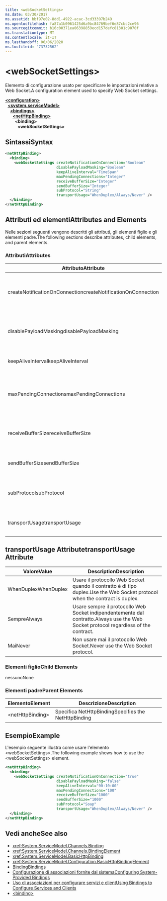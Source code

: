 ```yaml
---
title: <webSocketSettings>
ms.date: 03/30/2017
ms.assetid: bbf97e02-8dd1-4922-acac-3cd33397b249
ms.openlocfilehash: fa87a1b0961425d6a9bc84769bef6e87cbc2ce96
ms.sourcegitcommit: b16c00371ea06398859ecd157defc81301c9070f
ms.translationtype: MT
ms.contentlocale: it-IT
ms.lasthandoff: 06/06/2020
ms.locfileid: "73732562"
---
```

# \<webSocketSettings>
<span data-ttu-id="498f9-101">Elemento di configurazione usato per specificare le impostazioni relative a Web Socket.</span><span class="sxs-lookup"><span data-stu-id="498f9-101">A configuration element used to specify Web Socket settings.</span></span>  
  
[**\<configuration>**](../configuration-element.md)\
&nbsp;&nbsp;[**\<system.serviceModel>**](system-servicemodel.md)\
&nbsp;&nbsp;&nbsp;&nbsp;[**\<bindings>**](bindings.md)\
&nbsp;&nbsp;&nbsp;&nbsp;&nbsp;&nbsp;[**\<netHttpBinding>**](nethttpbinding.md)\
&nbsp;&nbsp;&nbsp;&nbsp;&nbsp;&nbsp;&nbsp;&nbsp;**\<binding>**\
&nbsp;&nbsp;&nbsp;&nbsp;&nbsp;&nbsp;&nbsp;&nbsp;&nbsp;&nbsp;**\<webSocketSettings>**  
  
## <a name="syntax"></a><span data-ttu-id="498f9-102">Sintassi</span><span class="sxs-lookup"><span data-stu-id="498f9-102">Syntax</span></span>  
  
```xml  
<netHttpBinding>
  <binding>
    <webSocketSettings createNotificationOnConnection="Boolean"
                       disablePayloadMasking="Boolean"
                       keepAliveInterval="TimeSpan"
                       maxPendingConnections="Integer"
                       receiveBufferSize="Integer"
                       sendBufferSize="Integer"
                       subProtocol="String"
                       transportUsage="WhenDuplex/Always/Never" />
  </binding>
</netHttpBinding>
```  
  
## <a name="attributes-and-elements"></a><span data-ttu-id="498f9-103">Attributi ed elementi</span><span class="sxs-lookup"><span data-stu-id="498f9-103">Attributes and Elements</span></span>  
 <span data-ttu-id="498f9-104">Nelle sezioni seguenti vengono descritti gli attributi, gli elementi figlio e gli elementi padre.</span><span class="sxs-lookup"><span data-stu-id="498f9-104">The following sections describe attributes, child elements, and parent elements.</span></span>  
  
### <a name="attributes"></a><span data-ttu-id="498f9-105">Attributi</span><span class="sxs-lookup"><span data-stu-id="498f9-105">Attributes</span></span>  
  
|<span data-ttu-id="498f9-106">Attributo</span><span class="sxs-lookup"><span data-stu-id="498f9-106">Attribute</span></span>|<span data-ttu-id="498f9-107">Descrizione</span><span class="sxs-lookup"><span data-stu-id="498f9-107">Description</span></span>|  
|---------------|-----------------|  
|<span data-ttu-id="498f9-108">createNotificationOnConnection</span><span class="sxs-lookup"><span data-stu-id="498f9-108">createNotificationOnConnection</span></span>|<span data-ttu-id="498f9-109">Specifica se una notifica viene inviata alla connessione.</span><span class="sxs-lookup"><span data-stu-id="498f9-109">Specifies whether a notification is sent upon connection.</span></span>|  
|<span data-ttu-id="498f9-110">disablePayloadMasking</span><span class="sxs-lookup"><span data-stu-id="498f9-110">disablePayloadMasking</span></span>|<span data-ttu-id="498f9-111">Specifica se il mascheramento di Web Socket è disabilitato.</span><span class="sxs-lookup"><span data-stu-id="498f9-111">Specifies whether Web Socket masking is disabled.</span></span>|  
|<span data-ttu-id="498f9-112">keepAliveInterval</span><span class="sxs-lookup"><span data-stu-id="498f9-112">keepAliveInterval</span></span>|<span data-ttu-id="498f9-113">Specifica l'intervallo keep-alive.</span><span class="sxs-lookup"><span data-stu-id="498f9-113">Specifies the keep alive interval.</span></span>|  
|<span data-ttu-id="498f9-114">maxPendingConnections</span><span class="sxs-lookup"><span data-stu-id="498f9-114">maxPendingConnections</span></span>|<span data-ttu-id="498f9-115">Specifica il numero massimo di connessioni in attesa dell'invio nel servizio.</span><span class="sxs-lookup"><span data-stu-id="498f9-115">Specifies the maximum number of connections awaiting dispatch on the service.</span></span>|  
|<span data-ttu-id="498f9-116">receiveBufferSize</span><span class="sxs-lookup"><span data-stu-id="498f9-116">receiveBufferSize</span></span>|<span data-ttu-id="498f9-117">Specifica le dimensioni del buffer di ricezione.</span><span class="sxs-lookup"><span data-stu-id="498f9-117">Specifies the size of the receive buffer.</span></span>|  
|<span data-ttu-id="498f9-118">sendBufferSize</span><span class="sxs-lookup"><span data-stu-id="498f9-118">sendBufferSize</span></span>|<span data-ttu-id="498f9-119">Specifica le dimensioni del buffer di invio.</span><span class="sxs-lookup"><span data-stu-id="498f9-119">Specifies the size of the send buffer.</span></span>|  
|<span data-ttu-id="498f9-120">subProtocol</span><span class="sxs-lookup"><span data-stu-id="498f9-120">subProtocol</span></span>|<span data-ttu-id="498f9-121">Specifica il sottoprotocollo Web Socket.</span><span class="sxs-lookup"><span data-stu-id="498f9-121">Specifies the Web Socket subprotocol.</span></span>|  
|<span data-ttu-id="498f9-122">transportUsage</span><span class="sxs-lookup"><span data-stu-id="498f9-122">transportUsage</span></span>|<span data-ttu-id="498f9-123">Specifica quando usare Web Sockets.</span><span class="sxs-lookup"><span data-stu-id="498f9-123">Specifies when to use Web Sockets.</span></span>|  
  
## <a name="transportusage-attribute"></a><span data-ttu-id="498f9-124">transportUsage Attribute</span><span class="sxs-lookup"><span data-stu-id="498f9-124">transportUsage Attribute</span></span>  
  
|<span data-ttu-id="498f9-125">Valore</span><span class="sxs-lookup"><span data-stu-id="498f9-125">Value</span></span>|<span data-ttu-id="498f9-126">Description</span><span class="sxs-lookup"><span data-stu-id="498f9-126">Description</span></span>|  
|-----------|-----------------|  
|<span data-ttu-id="498f9-127">WhenDuplex</span><span class="sxs-lookup"><span data-stu-id="498f9-127">WhenDuplex</span></span>|<span data-ttu-id="498f9-128">Usare il protocollo Web Socket quando il contratto è di tipo duplex.</span><span class="sxs-lookup"><span data-stu-id="498f9-128">Use the Web Socket protocol when the contract is duplex.</span></span>|  
|<span data-ttu-id="498f9-129">Sempre</span><span class="sxs-lookup"><span data-stu-id="498f9-129">Always</span></span>|<span data-ttu-id="498f9-130">Usare sempre il protocollo Web Socket indipendentemente dal contratto.</span><span class="sxs-lookup"><span data-stu-id="498f9-130">Always use the Web Socket protocol regardless of the contract.</span></span>|  
|<span data-ttu-id="498f9-131">Mai</span><span class="sxs-lookup"><span data-stu-id="498f9-131">Never</span></span>|<span data-ttu-id="498f9-132">Non usare mai il protocollo Web Socket.</span><span class="sxs-lookup"><span data-stu-id="498f9-132">Never use the Web Socket protocol.</span></span>|  
  
### <a name="child-elements"></a><span data-ttu-id="498f9-133">Elementi figlio</span><span class="sxs-lookup"><span data-stu-id="498f9-133">Child Elements</span></span>  
 <span data-ttu-id="498f9-134">nessuno</span><span class="sxs-lookup"><span data-stu-id="498f9-134">None</span></span>  
  
### <a name="parent-elements"></a><span data-ttu-id="498f9-135">Elementi padre</span><span class="sxs-lookup"><span data-stu-id="498f9-135">Parent Elements</span></span>  
  
|<span data-ttu-id="498f9-136">Elemento</span><span class="sxs-lookup"><span data-stu-id="498f9-136">Element</span></span>|<span data-ttu-id="498f9-137">Descrizione</span><span class="sxs-lookup"><span data-stu-id="498f9-137">Description</span></span>|  
|-------------|-----------------|  
|\<netHttpBinding>|<span data-ttu-id="498f9-138">Specifica NetHttpBinding</span><span class="sxs-lookup"><span data-stu-id="498f9-138">Specifies the NetHttpBinding</span></span>|  
  
## <a name="example"></a><span data-ttu-id="498f9-139">Esempio</span><span class="sxs-lookup"><span data-stu-id="498f9-139">Example</span></span>  
 <span data-ttu-id="498f9-140">L'esempio seguente illustra come usare l'elemento \<webSocketSettings>.</span><span class="sxs-lookup"><span data-stu-id="498f9-140">The following example shows how to use the \<webSocketSettings> element.</span></span>  
  
```xml  
<netHttpBinding>
  <binding>
    <webSocketSettings createNotificationOnConnection="true"
                       disablePayloadMasking="false"
                       keepAliveInterval="00:10:00"
                       maxPendingConnections="100"
                       receiveBufferSize="1000"
                       sendBufferSize="1000"
                       subProtocol="Soap"
                       transportUsage="WhenDuplex/Always/Never" />
  </binding>
</netHttpBinding>
```  
  
## <a name="see-also"></a><span data-ttu-id="498f9-141">Vedi anche</span><span class="sxs-lookup"><span data-stu-id="498f9-141">See also</span></span>

- <xref:System.ServiceModel.Channels.Binding>
- <xref:System.ServiceModel.Channels.BindingElement>
- <xref:System.ServiceModel.BasicHttpBinding>
- <xref:System.ServiceModel.Configuration.BasicHttpBindingElement>
- [<span data-ttu-id="498f9-142">Binding</span><span class="sxs-lookup"><span data-stu-id="498f9-142">Bindings</span></span>](../../../wcf/bindings.md)
- [<span data-ttu-id="498f9-143">Configurazione di associazioni fornite dal sistema</span><span class="sxs-lookup"><span data-stu-id="498f9-143">Configuring System-Provided Bindings</span></span>](../../../wcf/feature-details/configuring-system-provided-bindings.md)
- [<span data-ttu-id="498f9-144">Uso di associazioni per configurare servizi e client</span><span class="sxs-lookup"><span data-stu-id="498f9-144">Using Bindings to Configure Services and Clients</span></span>](../../../wcf/using-bindings-to-configure-services-and-clients.md)
- [\<binding>](bindings.md)
